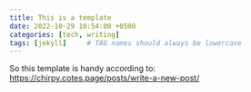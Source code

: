 ```yaml
---
title: This is a template
date: 2022-10-29 10:54:00 +0500
categories: [tech, writing]
tags: [jekyll]     # TAG names should always be lowercase
---
```


So this template is handy according to: https://chirpy.cotes.page/posts/write-a-new-post/